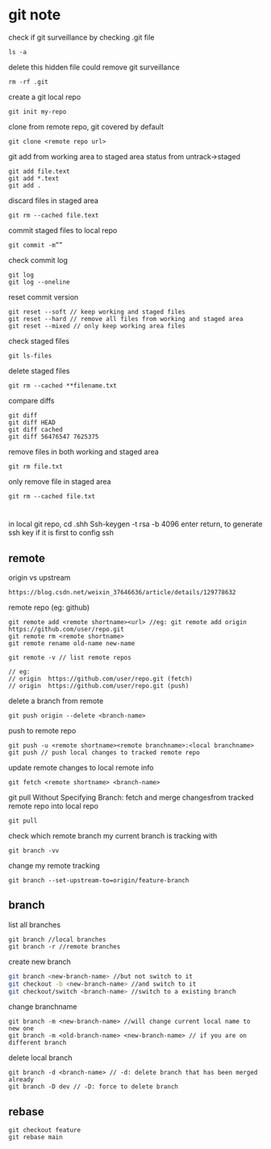 # git note

check if git surveillance by checking .git file
```git
ls -a
```
delete this hidden file could remove git surveillance
```git
rm -rf .git
```
create a git local repo
```git
git init my-repo
```
clone from remote repo, git covered by default
```git
git clone <remote repo url>
```
git add from working area to staged area
status from untrack->staged
```git
git add file.text 
git add *.text
git add .
```
discard files in staged area
```git
git rm --cached file.text
```
commit staged files to local repo
```git
git commit -m”” 
```
check commit log
```git
git log
git log --oneline
```
reset commit version
```git
git reset --soft // keep working and staged files
git reset --hard // remove all files from working and staged area
git reset --mixed // only keep working area files
```
check staged files
```git
git ls-files
```
delete staged files
```git
git rm --cached **filename.txt
```
compare diffs
```git
git diff
git diff HEAD
git diff cached
git diff 56476547 7625375
```
remove files in both working and staged area
```git
git rm file.txt
```
only remove file in staged area
```git
git rm --cached file.txt
```
#
in local git repo,  cd .shh
Ssh-keygen -t rsa -b 4096
enter return, to generate ssh key if it is first to config ssh



## remote

origin vs upstream
```git
https://blog.csdn.net/weixin_37646636/article/details/129778632
```
remote repo (eg: github)
```git
git remote add <remote shortname><url> //eg: git remote add origin https://github.com/user/repo.git
git remote rm <remote shortname>
git remote rename old-name new-name

git remote -v // list remote repos

// eg:
// origin  https://github.com/user/repo.git (fetch)
// origin  https://github.com/user/repo.git (push)
```
delete a branch from remote
```git
git push origin --delete <branch-name>
```
push to remote repo
```git
git push -u <remote shortname><remote branchname>:<local branchname>
git push // push local changes to tracked remote repo
```
update remote changes to local remote info
```git
git fetch <remote shortname> <branch-name>
```
git pull Without Specifying Branch: fetch and merge changesfrom tracked remote repo into local repo
```git
git pull 
```
check which remote branch my current branch is tracking with
```git
git branch -vv
```
change my remote tracking
```git
git branch --set-upstream-to=origin/feature-branch
```

## branch
list all branches
```git
git branch //local branches
git branch -r //remote branches
```

create new branch
```bash
git branch <new-branch-name> //but not switch to it
git checkout -b <new-branch-name> //and switch to it
git checkout/switch <branch-name> //switch to a existing branch
```
change branchname
```git
git branch -m <new-branch-name> //will change current local name to new one
git branch -m <old-branch-name> <new-branch-name> // if you are on different branch
```
delete local branch
```git
git branch -d <branch-name> // -d: delete branch that has been merged already
git branch -D dev // -D: force to delete branch
```
## rebase
```git
git checkout feature
git rebase main
```
